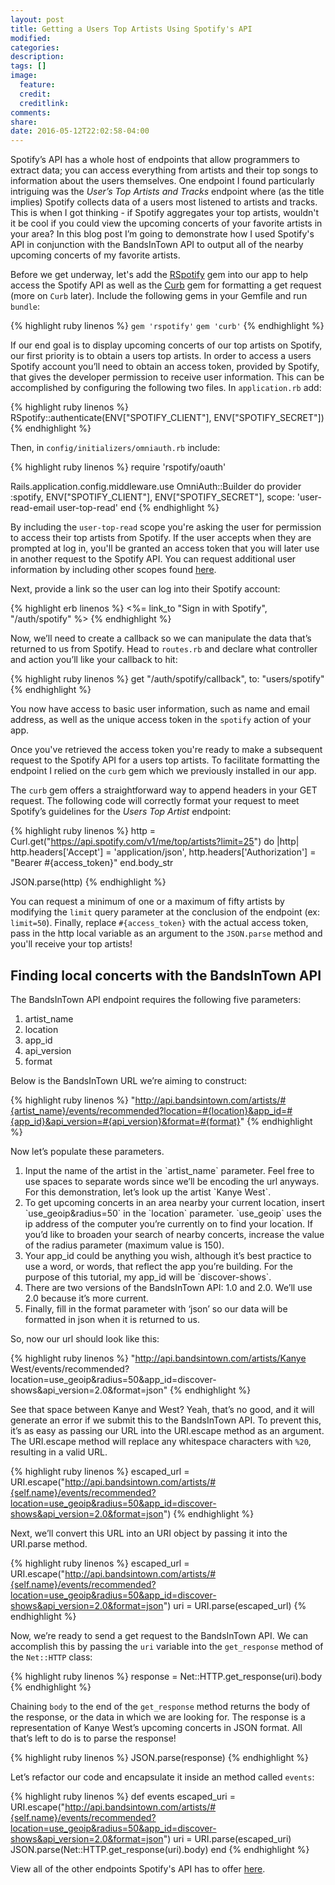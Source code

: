```yaml
---
layout: post
title: Getting a Users Top Artists Using Spotify's API
modified:
categories:
description:
tags: []
image:
  feature:
  credit:
  creditlink:
comments:
share:
date: 2016-05-12T22:02:58-04:00
---
```

Spotify’s API has a whole host of endpoints that allow programmers to extract data; you can access everything from artists and their top songs to information about the users themselves. One endpoint I found particularly intriguing was the <em>User’s Top Artists and Tracks</em> endpoint where (as the title implies) Spotify collects data of a users most listened to artists and tracks. This is when I got thinking - if Spotify aggregates your top artists, wouldn't it be cool if you could view the upcoming concerts of your favorite artists in your area? In this blog post I’m going to demonstrate how I used Spotify's API in conjunction with the BandsInTown API to output all of the nearby upcoming concerts of my favorite artists.

Before we get underway, let's add the <a href="https://github.com/guilhermesad/rspotify">RSpotify</a> gem into our app to help access the Spotify API as well as the <a href="https://github.com/taf2/curb">Curb</a> gem for formatting a get request (more on `Curb` later). Include the following gems in your Gemfile and run `bundle`:

{% highlight ruby linenos %}
`gem 'rspotify'`
`gem 'curb'`
{% endhighlight %}

If our end goal is to display upcoming concerts of our top artists on Spotify, our first priority is to obtain a users top artists. In order to access a users Spotify account you’ll need to obtain an access token, provided by Spotify, that gives the developer permission to receive user information. This can be accomplished by configuring the following two files. In `application.rb` add:

{% highlight ruby linenos %}
RSpotify::authenticate(ENV["SPOTIFY_CLIENT"], ENV["SPOTIFY_SECRET"])
{% endhighlight %}

Then, in `config/initializers/omniauth.rb` include:

{% highlight ruby linenos %}
require 'rspotify/oauth'

Rails.application.config.middleware.use OmniAuth::Builder do
  provider :spotify, ENV["SPOTIFY_CLIENT"], ENV["SPOTIFY_SECRET"],
  scope: 'user-read-email user-top-read'
end
{% endhighlight %}

By including the `user-top-read` scope you're asking the user for permission to access their top artists from Spotify. If the user accepts when they are prompted at log in, you'll be granted an access token that you will later use in another request to the Spotify API. You can request additional user information by including other scopes found <a href="https://developer.spotify.com/web-api/using-scopes/">here</a>.

Next, provide a link so the user can log into their Spotify account:

{% highlight erb linenos %}
<%= link_to "Sign in with Spotify", "/auth/spotify" %>
{% endhighlight %}

Now, we’ll need to create a callback so we can manipulate the data that’s returned to us from Spotify. Head to `routes.rb` and declare what controller and action you’ll like your callback to hit:

{% highlight ruby linenos %}
get "/auth/spotify/callback", to: "users/spotify"
{% endhighlight %}

You now have access to basic user information, such as name and email address, as well as the unique access token in the `spotify` action of your app.

Once you've retrieved the access token you're ready to make a subsequent request to the Spotify API for a users top artists. To facilitate formatting the endpoint I relied on the `curb` gem which we previously installed in our app.

The `curb` gem offers a straightforward way to append headers in your GET request. The following code will correctly format your request to meet Spotify’s guidelines for the <em>Users Top Artist</em> endpoint:

{% highlight ruby linenos %}
http = Curl.get("https://api.spotify.com/v1/me/top/artists?limit=25") do |http|
  http.headers['Accept'] = 'application/json',
  http.headers['Authorization'] = "Bearer #{access_token}"
end.body_str

JSON.parse(http)
{% endhighlight %}

You can request a minimum of one or a maximum of fifty artists by modifying the `limit` query parameter at the conclusion of the endpoint (ex: `limit=50`). Finally, replace `#{access_token}` with the actual access token, pass in the http local variable as an argument to the `JSON.parse` method and you'll receive your top artists!


<h2>Finding local concerts with the BandsInTown API</h2>

The BandsInTown API endpoint requires the following five parameters:

<ol>
  <li>artist_name</li>
  <li>location</li>
  <li>app_id</li>
  <li>api_version</li>
  <li>format</li>
</ol>

Below is the BandsInTown URL we’re aiming to construct:

{% highlight ruby linenos %}
"http://api.bandsintown.com/artists/#{artist_name}/events/recommended?location=#{location}&app_id=#{app_id}&api_version=#{api_version}&format=#{format}"
{% endhighlight %}

Now let’s populate these parameters.

<ol>
  <li>Input the name of the artist in the `artist_name` parameter. Feel free to use spaces to separate words since we’ll be encoding the url anyways. For this demonstration, let’s look up the artist `Kanye West`.</li>
  <li>To get upcoming concerts in an area nearby your current location, insert `use_geoip&radius=50` in the `location` parameter. `use_geoip` uses the ip address of the computer you’re currently on to find your location. If you’d like to broaden your search of nearby concerts, increase the value of the radius parameter (maximum value is 150).</li>
  <li>Your app_id could be anything you wish, although it’s best practice to use a word, or words, that reflect the app you’re building. For the purpose of this tutorial, my app_id will be `discover-shows`.</li>
  <li>There are two versions of the BandsInTown API: 1.0 and 2.0. We’ll use 2.0 because it’s more current.</li>
  <li>Finally, fill in the format parameter with ‘json’ so our data will be formatted in json when it is returned to us.</li>
</ol>

So, now our url should look like this:

{% highlight ruby linenos %}
"http://api.bandsintown.com/artists/Kanye West/events/recommended?location=use_geoip&radius=50&app_id=discover-shows&api_version=2.0&format=json"
{% endhighlight %}

See that space between Kanye and West? Yeah, that’s no good, and it will generate an error if we submit this to the BandsInTown API. To prevent this, it’s as easy as passing our URL into the URI.escape method as an argument. The URI.escape method will replace any whitespace characters with `%20`, resulting in a valid URL.

{% highlight ruby linenos %}
escaped_url = URI.escape("http://api.bandsintown.com/artists/#{self.name}/events/recommended?location=use_geoip&radius=50&app_id=discover-shows&api_version=2.0&format=json")
{% endhighlight %}

Next, we’ll convert this URL into an URI object by passing it into the URI.parse method.

{% highlight ruby linenos %}
escaped_url = URI.escape("http://api.bandsintown.com/artists/#{self.name}/events/recommended?location=use_geoip&radius=50&app_id=discover-shows&api_version=2.0&format=json")
uri = URI.parse(escaped_url)
{% endhighlight %}

Now, we’re ready to send a get request to the BandsInTown API. We can accomplish this by passing the `uri` variable into the `get_response` method of the `Net::HTTP` class:  

{% highlight ruby linenos %}
response = Net::HTTP.get_response(uri).body
{% endhighlight %}

Chaining `body` to the end of the `get_response` method returns the body of the response, or the data in which we are looking for. The response is a representation of Kanye West’s upcoming concerts in JSON format. All that’s left to do is to parse the response!

{% highlight ruby linenos %}
JSON.parse(response)
{% endhighlight %}

Let’s refactor our code and encapsulate it inside an method called `events`:

{% highlight ruby linenos %}
  def events
    escaped_uri = URI.escape("http://api.bandsintown.com/artists/#{self.name}/events/recommended?location=use_geoip&radius=50&app_id=discover-shows&api_version=2.0&format=json")
    uri = URI.parse(escaped_uri)
    JSON.parse(Net::HTTP.get_response(uri).body)
  end
{% endhighlight %}


View all of the other endpoints Spotify's API has to offer <a href="https://developer.spotify.com/web-api/endpoint-reference/">here</a>.

